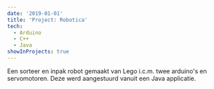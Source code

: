 ```yaml
---
date: '2019-01-01'
title: 'Project: Robotica'
tech:
  - Arduino
  - C++
  - Java
showInProjects: true
---
```


Een sorteer en inpak robot gemaakt van Lego i.c.m. twee arduino's en servomotoren.
Deze werd aangestuurd vanuit een Java applicatie.
